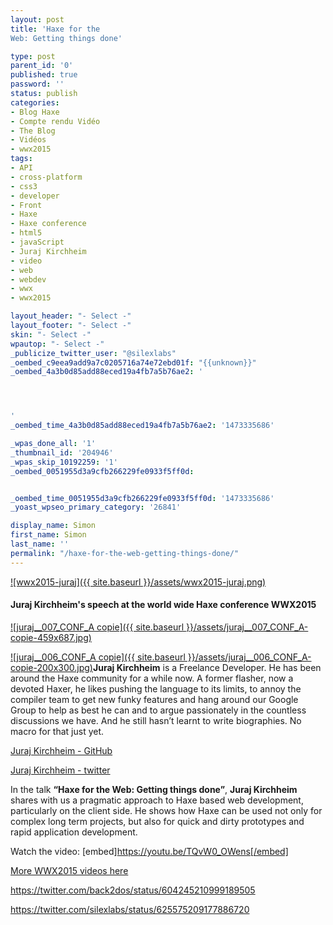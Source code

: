 ```yaml
---
layout: post
title: 'Haxe for the
Web: Getting things done'

type: post
parent_id: '0'
published: true
password: ''
status: publish
categories:
- Blog Haxe
- Compte rendu Vidéo
- The Blog
- Vidéos
- wwx2015
tags:
- API
- cross-platform
- css3
- developer
- Front
- Haxe
- Haxe conference
- html5
- javaScript
- Juraj Kirchheim
- video
- web
- webdev
- wwx
- wwx2015

layout_header: "- Select -"
layout_footer: "- Select -"
skin: "- Select -"
wpautop: "- Select -"
_publicize_twitter_user: "@silexlabs"
_oembed_c9eea9add9a7c0205716a74e72ebd01f: "{{unknown}}"
_oembed_4a3b0d85add88eced19a4fb7a5b76ae2: '




'
_oembed_time_4a3b0d85add88eced19a4fb7a5b76ae2: '1473335686'

_wpas_done_all: '1'
_thumbnail_id: '204946'
_wpas_skip_10192259: '1'
_oembed_0051955d3a9cfb266229fe0933f5ff0d: 


_oembed_time_0051955d3a9cfb266229fe0933f5ff0d: '1473335686'
_yoast_wpseo_primary_category: '26841'

display_name: Simon
first_name: Simon
last_name: ''
permalink: "/haxe-for-the-web-getting-things-done/"
---
```


[![wwx2015-juraj]({{ site.baseurl }}/assets/wwx2015-juraj.png)](https://www.silexlabs.org/wp-content/uploads/2015/07/wwx2015-juraj.png)

#### Juraj Kirchheim's speech at the world wide Haxe conference WWX2015

[![juraj__007_CONF_A copie]({{ site.baseurl }}/assets/juraj__007_CONF_A-copie-459x687.jpg)](https://www.silexlabs.org/wp-content/uploads/2015/07/juraj__007_CONF_A-copie.jpg)

[![juraj__006_CONF_A copie]({{ site.baseurl }}/assets/juraj__006_CONF_A-copie-200x300.jpg)](https://www.silexlabs.org/wp-content/uploads/2015/07/juraj__006_CONF_A-copie.jpg)**Juraj Kirchheim** is a Freelance Developer. He has been around the Haxe community for a while now. A former flasher, now a devoted Haxer, he likes pushing the language to its limits, to annoy the compiler team to get new funky features and hang around our Google Group to help as best he can and to argue passionately in the countless discussions we have. And he still hasn’t learnt to write biographies. No macro for that just yet.

[Juraj Kirchheim - GitHub](https://github.com/back2dos)

[Juraj Kirchheim - twitter](https://twitter.com/back2dos)

In the talk **“Haxe for the
Web: Getting things done”**, **Juraj Kirchheim** shares with us a pragmatic approach to Haxe based web development, particularly on the client side. He shows how Haxe can be used not only for complex long term projects, but also for quick and dirty prototypes and rapid application development.

Watch the
video: 
[embed]https://youtu.be/TQvW0_OWens[/embed]

[More WWX2015 videos here](https://www.silexlabs.org/wrapping-up-wwx2015/)

https://twitter.com/back2dos/status/604245210999189505

https://twitter.com/silexlabs/status/625575209177886720
